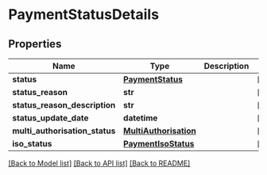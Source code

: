 # PaymentStatusDetails

## Properties
Name | Type | Description | Notes
------------ | ------------- | ------------- | -------------
**status** | [**PaymentStatus**](PaymentStatus.md) |  | [optional] 
**status_reason** | **str** |  | [optional] 
**status_reason_description** | **str** |  | [optional] 
**status_update_date** | **datetime** |  | [optional] 
**multi_authorisation_status** | [**MultiAuthorisation**](MultiAuthorisation.md) |  | [optional] 
**iso_status** | [**PaymentIsoStatus**](PaymentIsoStatus.md) |  | [optional] 

[[Back to Model list]](../README.md#documentation-for-models) [[Back to API list]](../README.md#documentation-for-api-endpoints) [[Back to README]](../README.md)


